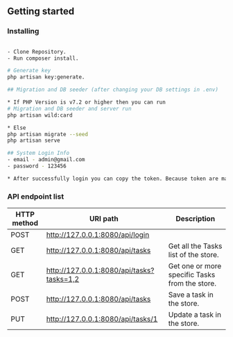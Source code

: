 
## Getting started

### Installing
```bash

- Clone Repository.
- Run composer install.

# Generate key
php artisan key:generate.

## Migration and DB seeder (after changing your DB settings in .env)

* If PHP Version is v7.2 or higher then you can run
# Migration and DB seeder and server run
php artisan wild:card

* Else
php artisan migrate --seed
php artisan serve

## System Login Info
- email - admin@gmail.com 
- password - 123456

* After successfully login you can copy the token. Because token are mandatory for access request.

```
### API endpoint list

| HTTP method   | URI path                                   | Description   |
| ------------- | -------------------------------            | ------------- |
| POST          | http://127.0.0.1:8080/api/login            |   
| GET           | http://127.0.0.1:8080/api/tasks            |  Get all the Tasks list of the store. |
| GET           | http://127.0.0.1:8080/api/tasks?tasks=1,2  |  Get one or more specific Tasks from the store. |
| POST          | http://127.0.0.1:8080/api/tasks            |  Save a task in the store. |
| PUT           | http://127.0.0.1:8080/api/tasks/1          | Update a task in the store. |
